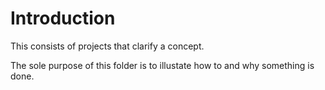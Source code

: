 # Introduction

This consists of projects that clarify a concept. 

The sole purpose of this folder is to illustate how to and why something is done.